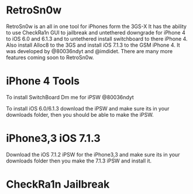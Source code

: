 # RetroSn0w
RetroSn0w is an all in one tool for iPhones form the 3GS-X It has the ability to use CheckRa1n GUI to jailbreak and untethered downgrade for iPhone 4 to iOS 6.0 and 6.1.3 and to untethered install switchboard to there iPhone 4. Also install Alloc8 to the 3GS and install iOS 7.1.3 to the GSM iPhone 4. It was developed by @80036ndyt and @imdidet. There are many more features coming soon to RetroSn0w.

# iPhone 4 Tools
To install SwitchBoard Dm me for iPSW @80036ndyt

To install iOS 6.0/6.1.3 download the iPSW and make sure its in your downloads folder, then you should be able to make the iPSW.

# iPhone3,3 iOS 7.1.3
Download the iOS 7.1.2 iPSW for the iPhone3,3 and make sure its in your downloads folder then you make the 7.1.3 iPSW and install it.

# CheckRa1n Jailbreak
